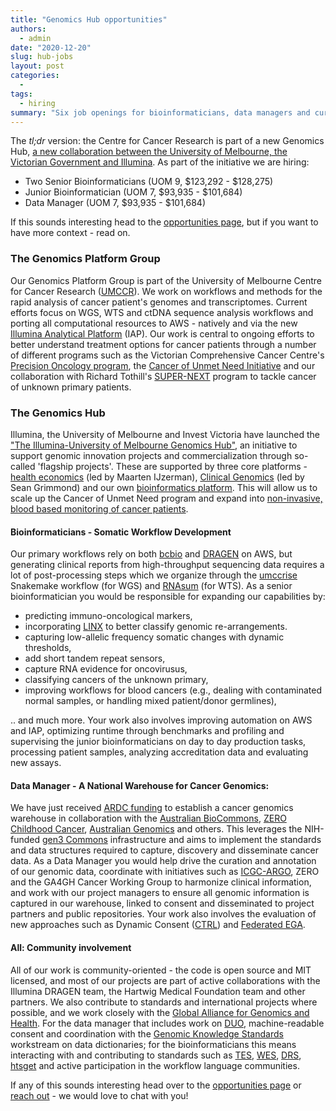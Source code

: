 ```yaml
---
title: "Genomics Hub opportunities"
authors: 
  - admin
date: "2020-12-20"
slug: hub-jobs
layout: post
categories:
  -
tags:
  - hiring
summary: "Six job openings for bioinformaticians, data managers and curators as part of the new Illumina/UoM Genomics Hub."
---
```


The _tl;dr_ version: the Centre for Cancer Research is part of a new Genomics Hub, [a new collaboration between the University of Melbourne, the Victorian Government and Illumina](https://about.unimelb.edu.au/newsroom/news/2020/december/genomics-innovation-hub-to-drive-research-and-clinical-impact). As part of the initiative we are hiring:

* Two Senior Bioinformaticians (UOM 9, $123,292 - $128,275)
* Junior Bioinformatician (UOM 7, $93,935 - $101,684)
* Data Manager (UOM 7, $93,935 - $101,684)

If this sounds interesting head to the [opportunities page](https://umccr.org/work-with-us/), but if you want to have more context - read on.

### The Genomics Platform Group

Our Genomics Platform Group is part of the University of Melbourne Centre for Cancer Research ([UMCCR](https://mdhs.unimelb.edu.au/centre-for-cancer-research/home#about)). We work on workflows and methods for the rapid analysis of cancer patient's genomes and transcriptomes. Current efforts focus on WGS, WTS and ctDNA sequence analysis workflows and porting all computational resources to AWS - natively and via the new [Illumina Analytical Platform](https://mdhs.unimelb.edu.au/centre-for-cancer-research/our-research/genomics-platform-group/news-item-links/cloud-based-bioinformatics-platform-fast-tracking-genomic-analysis) (IAP). Our work is central to ongoing efforts to better understand treatment options for cancer patients through a number of different programs such as the Victorian Comprehensive Cancer Centre's [Precision Oncology program](https://www.viccompcancerctr.org/news/real-world-implementation-of-the-precision-oncology-approach/), the [Cancer of Unmet Need Initiative](https://mdhs.unimelb.edu.au/centre-for-cancer-research/our-research/precision-oncology-research-group/cancer-of-unmet-need-initiative) and our collaboration with Richard Tothill's [SUPER-NEXT](https://mdhs.unimelb.edu.au/centre-for-cancer-research/our-research/tothill-laboratory-rare-disease-oncogenomics-radio/super-next) program to tackle cancer of unknown primary patients.

### The Genomics Hub

Illumina, the University of Melbourne and Invest Victoria have launched the ["The Illumina-University of Melbourne Genomics Hub"](https://mdhs.unimelb.edu.au/centre-for-cancer-research/our-research/precision-oncology-research-group/illumina-partnership), an initiative to support genomic innovation projects and commercialization through so-called 'flagship projects'. These are supported by three core platforms -[health economics](https://mdhs.unimelb.edu.au/centre-for-cancer-research/our-research/precision-oncology-research-group/illumina-uom-partnership/platforms/health-economics-platform) (led by Maarten IJzerman), [Clinical Genomics](https://mdhs.unimelb.edu.au/centre-for-cancer-research/our-research/precision-oncology-research-group/illumina-uom-partnership/platforms/clinical-genomics-platform) (led by Sean Grimmond) and our own [bioinformatics platform](https://mdhs.unimelb.edu.au/centre-for-cancer-research/our-research/precision-oncology-research-group/illumina-uom-partnership/platforms/bioinformatics-platform). This will allow us to scale up the Cancer of Unmet Need program and expand into [non-invasive, blood based monitoring of cancer patients](https://mdhs.unimelb.edu.au/centre-for-cancer-research/our-research/precision-oncology-research-group/illumina-uom-partnership/projects/cancer-liquid-biopsy-non-invasive-blood-based-monitoring-for-cancer).

#### Bioinformaticians - Somatic Workflow Development

Our primary workflows rely on both [bcbio](https://bcbio-nextgen.readthedocs.io/en/latest/) and [DRAGEN](https://www.illumina.com/products/by-type/informatics-products/dragen-bio-it-platform.html) on AWS, but generating clinical reports from high-throughput sequencing data requires a lot of post-processing steps which we organize through the [umccrise](https://github.com/umccr/umccrise) Snakemake workflow (for WGS) and [RNAsum](https://github.com/umccr/RNAsum) (for WTS). As a senior bioinformatician you would be responsible for expanding our capabilities by:

* predicting immuno-oncological markers,
* incorporating [LINX](https://www.biorxiv.org/content/10.1101/781013v1) to better classify genomic re-arrangements.
* capturing low-allelic frequency somatic changes with dynamic thresholds,
* add short tandem repeat sensors,
* capture RNA evidence for oncovirusus,
* classifying cancers of the unknown primary,
* improving workflows for blood cancers (e.g., dealing with contaminated normal samples, or handling mixed patient/donor germlines),

.. and much more. Your work also involves improving automation on AWS and IAP, optimizing runtime through benchmarks and profiling and supervising the junior bioinformaticians on day to day production tasks, processing patient samples, analyzing accreditation data and evaluating new assays.

#### Data Manager - A National Warehouse for Cancer Genomics:

We have just received [ARDC funding](https://ardc.edu.au/news/new-data-projects-will-help-transform-australian-research/) to establish a cancer genomics warehouse in collaboration with the [Australian BioCommons](https://www.biocommons.org.au/), [ZERO Childhood Cancer](https://www.zerochildhoodcancer.org.au/), [Australian Genomics](https://www.australiangenomics.org.au/) and others. This leverages the NIH-funded [gen3 Commons](https://gen3.org/) infrastructure and aims to implement the standards and data structures required to capture, discovery and disseminate cancer data. As a Data Manager you would help drive the curation and annotation of our genomic data, coordinate with initiatives such as [ICGC-ARGO](https://www.icgc-argo.org/), ZERO and the GA4GH Cancer Working Group to harmonize clinical information, and work with our project managers to ensure all genomic information is captured in our warehouse, linked to consent and disseminated to project partners and public repositories. Your work also involves the evaluation of new approaches such as Dynamic Consent ([CTRL](https://www.australiangenomics.org.au/resources/for-patients/your-personal-platform/)) and [Federated EGA](https://ega-archive.org/federated).

#### All: Community involvement

All of our work is community-oriented - the code is open source and MIT licensed, and most of our projects are part of active collaborations with the Illumina DRAGEN team, the Hartwig Medical Foundation team and other partners. We also contribute to standards and international projects where possible, and we work closely with the [Global Alliance for Genomics and Health](https://www.ga4gh.org/). For the data manager that includes work on [DUO](https://github.com/EBISPOT/DUO), machine-readable consent and coordination with the [Genomic Knowledge Standards](https://github.com/ga4gh-gks/ga4gh-gks.github.io) workstream on data dictionaries; for the bioinformaticians this means interacting with and contributing to standards such as [TES](https://github.com/ga4gh/task-execution-schemas), [WES](https://github.com/ga4gh/workflow-execution-service-schemas), [DRS](https://ga4gh.github.io/data-repository-service-schemas/preview/release/drs-1.0.0/docs/), [htsget](https://samtools.github.io/hts-specs/htsget.html) and active participation in the workflow language communities.

If any of this sounds interesting head over to the [opportunities page](https://umccr.org/work-with-us/) or [reach out](https://umccr.org/#contact) - we would love to chat with you!
